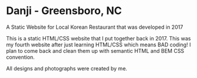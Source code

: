 # Danji - Greensboro, NC
A Static Website for Local Korean Restaurant that was developed in 2017

This is a static HTML/CSS website that I put together back in 2017.
This was my fourth website after just learning HTML/CSS which means BAD coding!
I plan to come back and clean them up with semantic HTML and BEM CSS convention.

All designs and photographs were created by me. 
